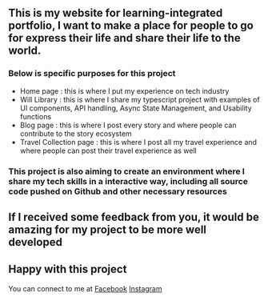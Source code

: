 ## This is my website for learning-integrated portfolio, I want to make a place for people to go for express their life and share their life to the world.

### Below is specific purposes for this project

- Home page : this is where I put my experience on tech industry
- Will Library : this is where I share my typescript project with examples of UI components, API handling, Async State Management, and Usability functions
- Blog page : this is where I post every story and where people can contribute to the story ecosystem
- Travel Collection page : this is where I post all my travel experience and where people can post their travel experience as well

### This project is also aiming to create an environment where I share my tech skills in a interactive way, including all source code pushed on Github and other necessary resources

## If I received some feedback from you, it would be amazing for my project to be more well developed

## Happy with this project

You can connect to me at [Facebook](https://www.facebook.com/phanthanhnha123200/) [Instagram](https://www.instagram.com/phanthanhnha_0117/)
